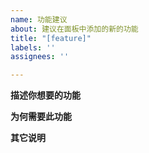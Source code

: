 ```yaml
---
name: 功能建议
about: 建议在面板中添加的新的功能
title: "[feature]"
labels: ''
assignees: ''

---
```


**描述你想要的功能**


**为何需要此功能**


**其它说明**
